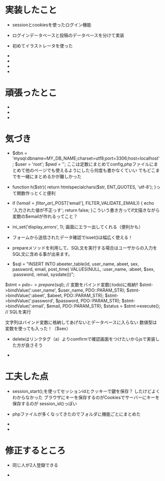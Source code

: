 # 実装したこと
- sessionとcookiesを使ったログイン機能

- ログインデータベースと投稿のデータベースを分けて実装

- 初めてイラストレータを使った

- 

- 

- 

- 

# 頑張ったとこ
- 

- 

- 


# 気づき
- $dbn = 'mysql:dbname=MY_DB_NAME;charset=utf8;port=3306;host=localhost';
  $user = 'root';
  $pwd = '';
  ここは定数にまとめてconfig,phpファイルにまとめて他のページでも使えるようにしたら何度も書かなくていい
  でもどこまでを一緒にまとめるかが難しかった

- function h($str){
  return htmlspecialchars($str, ENT_QUOTES, 'utf-8');
  }って関数作っとくと便利

- if (!$email = filter_var($_POST['email'], FILTER_VALIDATE_EMAIL)) {
  echo '入力された値が不正っす';
  return false;
  }こういう書き方ってif文描きながら変数の$emailが作れるってこと？

- ini_set('display_errors', 1);
  画面にエラー出してくれる（便利かも）

- フォームから送信されたデータ確認でisset()は幅広く使える！

- prepareメソッドを利用して、SQL文を実行する場合はユーザからの入力を
  SQL文に含める事が出来ます。

-   $sql = "INSERT INTO abeeter_table(id, user_name, abeet, sex, password, email, post_time) 
  VALUES(NULL, :user_name, :abeet, $sex, :password, :email, sysdate())";

  $stmt = $pdo->prepare($sql);
  // 変数をバインド変数(:todo)に格納!!
  $stmt->bindValue(':user_name', $user_name, PDO::PARAM_STR);
  $stmt->bindValue(':abeet', $abeet, PDO::PARAM_STR);
  $stmt->bindValue(':password', $password, PDO::PARAM_STR);
  $stmt->bindValue(':email', $email, PDO::PARAM_STR);
  $status = $stmt->execute(); // SQLを実行

  文字列はバインド変数に格納してあげないとデータベースに入らない
  数値型は変数を使っても入った！（$sex）

- deleteはリンクタグ（a）よりcomfirmで確認画面をつけたいからjsで実装した方が良さそう

- 




# 工夫した点
- session_start();を使ってセッションidとクッキーで鍵を保存？
  したけどよくわからなかった
  ブラウザにキーを保存するのがCookiesでサーバーにキーを保存するのが
  session_id()っぽい

- phpファイルが多くなってきたのでフォルダに機能ごとにまとめた
- 
- 





# 修正するところ
- 同じ人が2人登録できる

- 
